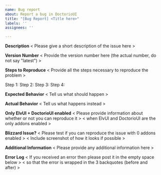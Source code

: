 ```yaml
---
name: Bug report
about: Report a bug in DoctorioUI
title: "[Bug Report] <Title here>"
labels: ''
assignees: ''

---
```


**Description**
< Please give a short description of the issue here >


**Version Number**
< Provide the version number here (the actual number, do not say "latest") >


**Steps to Reproduce**
< Provide all the steps necessary to reproduce the problem >

Step 1:
Step 2:
Step 3:
Step 4:


**Expected Behavior**
< Tell us what should happen >


**Actual Behavior**
< Tell us what happens instead >


**Only ElvUI + DoctorioUI enabled**
< Please provide information about whether or not you can reproduce it >
< when ElvUI and DoctorioUI are the only addons enabled >


**Blizzard Issue?**
< Please test if you can reproduce the issue with 0 addons enabled >
< Include screenshot of how it looks if possible >


**Additional Information**
< Please provide any additional information here >


**Error Log**
< If you received an error then please post it in the empty space below >
< so that the error is wrapped in the 3 backquotes (before and after) >
```

```
